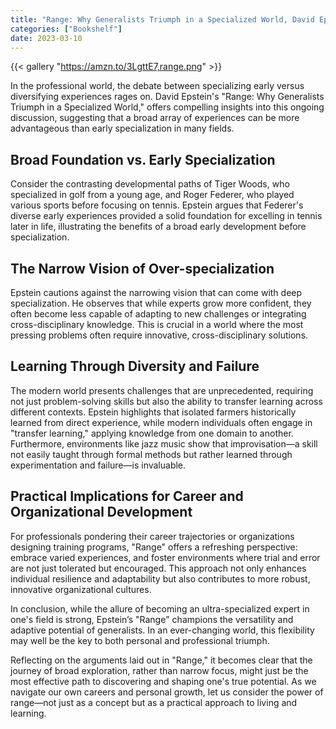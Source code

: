 ```yaml
---
title: "Range: Why Generalists Triumph in a Specialized World, David Epstein, 2020"
categories: ["Bookshelf"]
date: 2023-03-10
---
```


{{< gallery "https://amzn.to/3LgttE7,range.png" >}}

In the professional world, the debate between specializing early versus diversifying experiences rages on. David Epstein's "Range: Why Generalists Triumph in a Specialized World," offers compelling insights into this ongoing discussion, suggesting that a broad array of experiences can be more advantageous than early specialization in many fields.

## Broad Foundation vs. Early Specialization

Consider the contrasting developmental paths of Tiger Woods, who specialized in golf from a young age, and Roger Federer, who played various sports before focusing on tennis. Epstein argues that Federer's diverse early experiences provided a solid foundation for excelling in tennis later in life, illustrating the benefits of a broad early development before specialization.

## The Narrow Vision of Over-specialization

Epstein cautions against the narrowing vision that can come with deep specialization. He observes that while experts grow more confident, they often become less capable of adapting to new challenges or integrating cross-disciplinary knowledge. This is crucial in a world where the most pressing problems often require innovative, cross-disciplinary solutions.

## Learning Through Diversity and Failure

The modern world presents challenges that are unprecedented, requiring not just problem-solving skills but also the ability to transfer learning across different contexts. Epstein highlights that isolated farmers historically learned from direct experience, while modern individuals often engage in "transfer learning," applying knowledge from one domain to another. Furthermore, environments like jazz music show that improvisation—a skill not easily taught through formal methods but rather learned through experimentation and failure—is invaluable.

## Practical Implications for Career and Organizational Development

For professionals pondering their career trajectories or organizations designing training programs, "Range" offers a refreshing perspective: embrace varied experiences, and foster environments where trial and error are not just tolerated but encouraged. This approach not only enhances individual resilience and adaptability but also contributes to more robust, innovative organizational cultures.

In conclusion, while the allure of becoming an ultra-specialized expert in one's field is strong, Epstein’s "Range" champions the versatility and adaptive potential of generalists. In an ever-changing world, this flexibility may well be the key to both personal and professional triumph.

Reflecting on the arguments laid out in "Range," it becomes clear that the journey of broad exploration, rather than narrow focus, might just be the most effective path to discovering and shaping one's true potential. As we navigate our own careers and personal growth, let us consider the power of range—not just as a concept but as a practical approach to living and learning.

